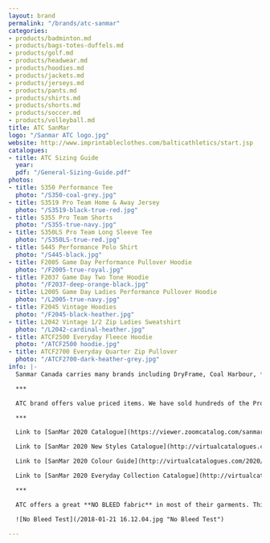 ```yaml
---
layout: brand
permalink: "/brands/atc-sanmar"
categories:
- products/badminton.md
- products/bags-totes-duffels.md
- products/golf.md
- products/headwear.md
- products/hoodies.md
- products/jackets.md
- products/jerseys.md
- products/pants.md
- products/shirts.md
- products/shorts.md
- products/soccer.md
- products/volleyball.md
title: ATC SanMar
logo: "/Sanmar ATC logo.jpg"
website: http://www.imprintableclothes.com/balticathletics/start.jsp
catalogues:
- title: ATC Sizing Guide
  year: 
  pdf: "/General-Sizing-Guide.pdf"
photos:
- title: S350 Performance Tee
  photo: "/S350-coal-grey.jpg"
- title: S3519 Pro Team Home & Away Jersey
  photo: "/S3519-black-true-red.jpg"
- title: S355 Pro Team Shorts
  photo: "/S355-true-navy.jpg"
- title: S350LS Pro Team Long Sleeve Tee
  photo: "/S350LS-true-red.jpg"
- title: S445 Performance Polo Shirt
  photo: "/S445-black.jpg"
- title: F2005 Game Day Performance Pullover Hoodie
  photo: "/F2005-true-royal.jpg"
- title: F2037 Game Day Two Tone Hoodie
  photo: "/F2037-deep-orange-black.jpg"
- title: L2005 Game Day Ladies Performance Pullover Hoodie
  photo: "/L2005-true-navy.jpg"
- title: F2045 Vintage Hoodies
  photo: "/F2045-black-heather.jpg"
- title: L2042 Vintage 1/2 Zip Ladies Sweatshirt
  photo: "/L2042-cardinal-heather.jpg"
- title: ATCF2500 Everyday Fleece Hoodie
  photo: "/ATCF2500 hoodie.jpg"
- title: ATCF2700 Everyday Quarter Zip Pullover
  photo: "/ATCF2700-dark-heather-grey.jpg"
info: |-
  Sanmar Canada carries many brands including DryFrame, Coal Harbour, **Authentic T-Shirt Company (ATC)**, Koi, The North Face, Flexfit, Yupoong, [OGIO](https://balticathletics.com/brands/ogio), Callaway, Eddie Bauer, New Era, [Gildan ](https://balticathletics.com/brands/gildan/)& Realtree.

  ***

  ATC brand offers value priced items. We have sold hundreds of the Pro Team shirts and Game Day Hoodies.

  ***

  Link to [SanMar 2020 Catalogue](https://viewer.zoomcatalog.com/sanmar-canada-2020) (includes all the SanMar brands listed above)

  Link to [SanMar 2020 New Styles Catalogue](http://virtualcatalogues.com/2020/nps/en/#minebook/page1)

  Link to [SanMar 2020 Colour Guide](http://virtualcatalogues.com/2020/shopbycolour/#minebook/page1) - This is a great resource to look up your team/school colour and find all the items available in that colour. Very handy!!

  Link to [SanMar 2020 Everyday Collection Catalogue](http://virtualcatalogues.com/2020/everyday/en/#minebook/page1)

  ***

  ATC offers a great **NO BLEED fabric** in most of their garments. This is especially important with printing white ink on red or maroon garments. We did a test with two red garments. See the difference. The garment on the right is ATC Pro Team no-bleed.

  ![No Bleed Test](/2018-01-21 16.12.04.jpg "No Bleed Test")

---
```

